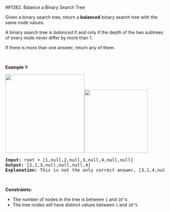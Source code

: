 ##1382. Balance a Binary Search Tree
<p>Given a binary search tree, return a <strong>balanced</strong> binary search tree with the same node values.</p>

<p>A binary search tree is <em>balanced</em> if and only if&nbsp;the depth of the two subtrees of&nbsp;every&nbsp;node never differ by more than 1.</p>

<p>If there is more than one answer, return any of them.</p>

<p>&nbsp;</p>
<p><strong>Example 1:</strong></p>

<p><strong><img alt="" src="https://assets.leetcode.com/uploads/2019/08/22/1515_ex1.png" style="width: 250px; height: 248px;" /><img alt="" src="https://assets.leetcode.com/uploads/2019/08/22/1515_ex1_out.png" style="width: 200px; height: 200px;" /></strong></p>

<pre>
<strong>Input:</strong> root = [1,null,2,null,3,null,4,null,null]
<strong>Output:</strong> [2,1,3,null,null,null,4]
<b>Explanation:</b> This is not the only correct answer, [3,1,4,null,2,null,null] is also correct.
</pre>

<p>&nbsp;</p>
<p><strong>Constraints:</strong></p>

<ul>
	<li>The number of nodes in the tree is between&nbsp;<code>1</code>&nbsp;and&nbsp;<code>10^4</code>.</li>
	<li>The tree nodes will have distinct values between&nbsp;<code>1</code>&nbsp;and&nbsp;<code>10^5</code>.</li>
</ul>